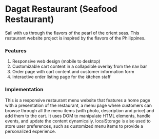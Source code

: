 # Dagat Restaurant (Seafood Restaurant)

Sail with us through the flavors of the pearl of the orient seas.
This restaurant website project is inspired by the flavors of the Philippines.

### Features

1. Responsive web design (mobile to desktop)
2. Customizable cart content in a collapsible overlay from the nav bar
3. Order page with cart content and customer information form
4. Interactive order listing page for the kitchen staff

### Implementation
This is a responsive restaurant menu website that features a home page with a presentation of the restaurant, a menu page where customers can browse through all the menu items (with photo, description and price) and add them to the cart. It uses DOM to manipulate HTML elements, handle events, and update the content dynamically. localStorage is also used to store user preferences, such as customized menu items to provide a personalized experience.
